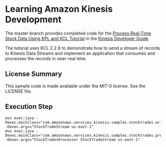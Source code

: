 # Learning Amazon Kinesis Development

The master branch provides completed code for the [Process Real-Time Stock Data Using KPL and KCL Tutorial][learning-kinesis]  in the [Kinesis Developer Guide][kinesis-developer-guide].

The tutorial uses KCL 2.2.9 to demonstrate how to send a stream of records to Kinesis Data Streams and implement an application that consumes and processes the records in near-real time. 

[learning-kinesis]:  https://docs.aws.amazon.com/streams/latest/dev/tutorial-stock-data-kplkcl.html
[kinesis-developer-guide]: http://docs.aws.amazon.com/kinesis/latest/dev/introduction.html

## License Summary

This sample code is made available under the MIT-0 license. See the LICENSE file.

## Execution Step

```
mvn exec:java -Dexec.mainClass="com.amazonaws.services.kinesis.samples.stocktrades.writer.StockTradesWriter" -Dexec.args="StockTradeStream us-east-1"
mvn exec:java -Dexec.mainClass="com.amazonaws.services.kinesis.samples.stocktrades.processor.StockTradesProcessor" -Dexec.args="StockTradesProcessor StockTradeStream us-east-1"
```
